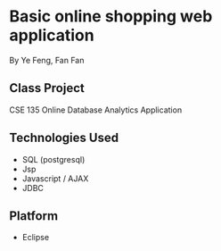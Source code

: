 # Basic online shopping web application
By Ye Feng, Fan Fan

## Class Project
CSE 135 Online Database Analytics Application 

## Technologies Used
* SQL (postgresql)
* Jsp
* Javascript / AJAX
* JDBC

## Platform
* Eclipse
